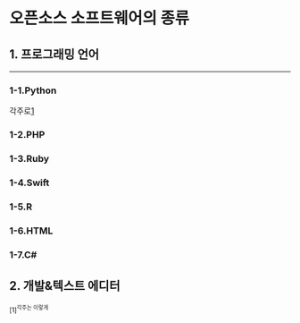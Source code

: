 # 오픈소스 소프트웨어의 종류

## 1. 프로그래밍 언어
-------------------
### 1-1.Python

각주로[1](#footnote_1)
### 1-2.PHP
### 1-3.Ruby
### 1-4.Swift
### 1-5.R
### 1-6.HTML
### 1-7.C#

## 2. 개발&텍스트 에디터

<sup id="footnote_1">[1]<sup>각주는 이렇게


